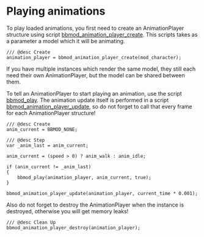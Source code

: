 # Playing animations
To play loaded animations, you first need to create an AnimationPlayer structure
using script [bbmod_animation_player_create](./bbmod_animation_player_create.html).
This scripts takes as a parameter a model which it will be animating.

```gml
/// @desc Create
animation_player = bbmod_animation_player_create(mod_character);
```

If you have multiple instances which render the same model, they still each need
their own AnimationPlayer, but the model can be shared between them.

To tell an AnimationPlayer to start playing an animation, use the script
[bbmod_play](./bbmod_play.html). The animation update itself is performed in a script
[bbmod_animation_player_update](./bbmod_animation_player_update.html), so do not
forget to call that every frame for each AnimationPlayer structure!

```gml
/// @desc Create
anim_current = BBMOD_NONE;

/// @desc Step
var _anim_last = anim_current;

anim_current = (speed > 0) ? anim_walk : anim_idle;

if (anim_current != _anim_last)
{
    bbmod_play(animation_player, anim_current, true);
}

bbmod_animation_player_update(animation_player, current_time * 0.001);
```

Also do not forget to destroy the AnimationPlayer when the instance is destroyed,
otherwise you will get memory leaks!

```gml
/// @desc Clean Up
bbmod_animation_player_destroy(animation_player);
```

